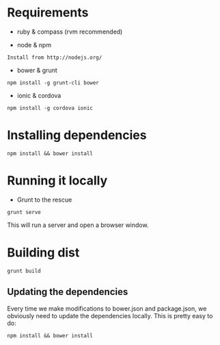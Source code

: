 # Requirements

- ruby & compass (rvm recommended)

- node & npm
```
Install from http://nodejs.org/
```

- bower & grunt
```shell
npm install -g grunt-cli bower
```

- ionic & cordova
```shell
npm install -g cordova ionic
```

# Installing dependencies

```shell
npm install && bower install
```

# Running it locally

- Grunt to the rescue
```shell
grunt serve
```

This will run a server and open a browser window.

# Building dist

```shell
grunt build
```

## Updating the dependencies

Every time we make modifications to bower.json and package.json, we obviously need to update the dependencies locally. This is pretty easy to do:

```shell
npm install && bower install
```
